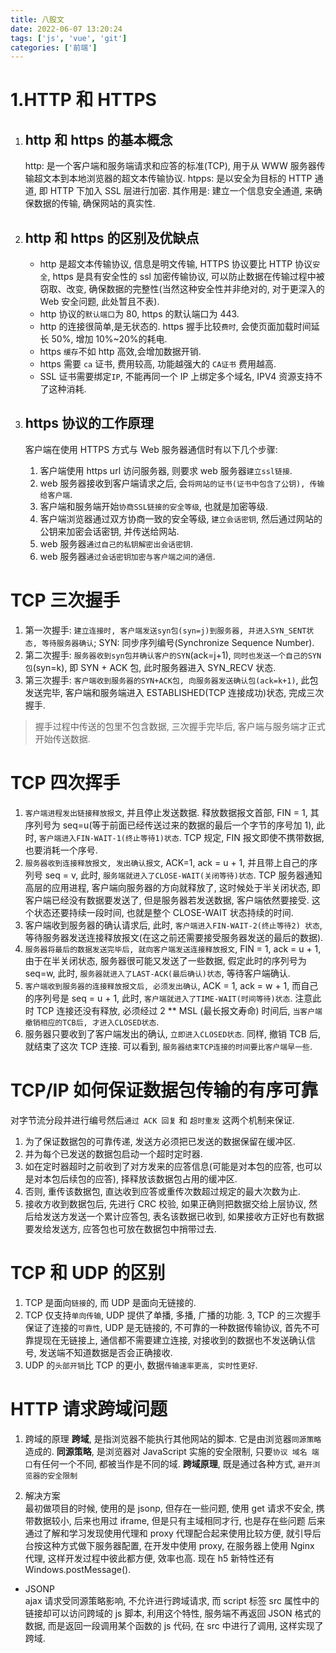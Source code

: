 ```yaml
---
title: 八股文
date: 2022-06-07 13:20:24
tags: ['js', 'vue', 'git']
categories: ['前端']
---
```


# 1.HTTP 和 HTTPS

1.  ## http 和 https 的基本概念
    http: 是一个客户端和服务端请求和应答的标准(TCP), 用于从 WWW 服务器传输超文本到本地浏览器的超文本传输协议.
    htpps: 是以安全为目标的 HTTP 通道, 即 HTTP 下加入 SSL 层进行加密. 其作用是: 建立一个信息安全通道, 来确保数据的传输, 确保网站的真实性.
2.  ## http 和 https 的区别及优缺点

    - http 是超文本传输协议, 信息是明文传输, HTTPS 协议要比 HTTP 协议`安全`, https 是具有安全性的 ssl 加密传输协议, 可以防止数据在传输过程中被窃取、改变, 确保数据的完整性(当然这种安全性并非绝对的, 对于更深入的 Web 安全问题, 此处暂且不表).
    - http 协议的`默认端口`为 80, https 的默认端口为 443.
    - http 的连接很简单,是无状态的. https 握手比较`费时`, 会使页面加载时间延长 50%, 增加 10%~20%的耗电.
    - https `缓存`不如 http 高效,会增加数据开销.
    - https 需要 `ca` 证书, 费用较高, 功能越强大的 `CA证书` 费用越高.
    - SSL 证书需要绑定`IP`, 不能再同一个 IP 上绑定多个域名, IPV4 资源支持不了这种消耗.

3.  ## https 协议的工作原理

    客户端在使用 HTTPS 方式与 Web 服务器通信时有以下几个步骤:

    1. 客户端使用 https url 访问服务器, 则要求 web 服务器`建立ssl链接`.
    2. web 服务器接收到客户端请求之后, 会`将网站的证书(证书中包含了公钥), 传输给客户端`.
    3. 客户端和服务端开始`协商SSL链接的安全等级`, 也就是加密等级.
    4. 客户端浏览器通过双方协商一致的安全等级, `建立会话密钥`, 然后通过网站的公钥来加密会话密钥, 并传送给网站.
    5. web 服务器`通过自己的私钥解密出会话密钥`.
    6. web 服务器`通过会话密钥加密与客户端之间的通信`.

# TCP 三次握手

1. 第一次握手: `建立连接时, 客户端发送syn包(syn=j)到服务器, 并进入SYN_SENT状态, 等待服务器确认`; SYN: 同步序列编号(Synchronize Sequence Number).
2. 第二次握手: `服务器收到syn包并确认客户的SYN`(ack=j+1), `同时也发送一个自己的SYN包`(syn=k), 即 SYN + ACK 包, 此时服务器进入 SYN_RECV 状态.
3. 第三次握手: `客户端收到服务器的SYN+ACK包, 向服务器发送确认包(ack=k+1)`, 此包发送完毕, 客户端和服务端进入 ESTABLISHED(TCP 连接成功)状态, 完成三次握手.

> 握手过程中传送的包里不包含数据, 三次握手完毕后, 客户端与服务端才正式开始传送数据.

# TCP 四次挥手

1. `客户端进程发出链接释放报文`, 并且停止发送数据. 释放数据报文首部, FIN = 1, 其序列号为 seq=u(等于前面已经传送过来的数据的最后一个字节的序号加 1), 此时, `客户端进入FIN-WAIT-1(终止等待1)状态`. TCP 规定, FIN 报文即使不携带数据, 也要消耗一个序号.
2. `服务器收到连接释放报文, 发出确认报文`, ACK=1, ack = u + 1, 并且带上自己的序列号 seq = v, 此时, `服务端就进入了CLOSE-WAIT(关闭等待)状态`. TCP 服务器通知高层的应用进程, 客户端向服务器的方向就释放了, 这时候处于半关闭状态, 即客户端已经没有数据要发送了, 但是服务器若发送数据, 客户端依然要接受. 这个状态还要持续一段时间, 也就是整个 CLOSE-WAIT 状态持续的时间.
3. 客户端收到服务器的确认请求后, 此时, `客户端进入FIN-WAIT-2(终止等待2) 状态`, 等待服务器发送连接释放报文(在这之前还需要接受服务器发送的最后的数据).
4. `服务器将最后的数据发送完毕后, 就向客户端发送连接释放报文`, FIN = 1, ack = u + 1, 由于在半关闭状态, 服务器很可能又发送了一些数据, 假定此时的序列号为 seq=w, 此时, `服务器就进入了LAST-ACK(最后确认)状态`, 等待客户端确认.
5. `客户端收到服务器的连接释放报文后, 必须发出确认`, ACK = 1, ack = w + 1, 而自己的序列号是 seq = u + 1, 此时, `客户端就进入了TIME-WAIT(时间等待)状态`. 注意此时 TCP 连接还没有释放, 必须经过 2 \*\* MSL (最长报文寿命) 时间后, `当客户端撤销相应的TCB后, 才进入CLOSED状态`.
6. 服务器只要收到了客户端发出的确认, `立即进入CLOSED状态`. 同样, 撤销 TCB 后, 就结束了这次 TCP 连接. 可以看到, `服务器结束TCP连接的时间要比客户端早一些`.

# TCP/IP 如何保证数据包传输的有序可靠

对字节流分段并进行编号然后`通过 ACK 回复` 和 `超时重发` 这两个机制来保证.

1. 为了保证数据包的可靠传递, 发送方必须把已发送的数据保留在缓冲区.
2. 并为每个已发送的数据包启动一个超时定时器.
3. 如在定时器超时之前收到了对方发来的应答信息(可能是对本包的应答, 也可以是对本包后续包的应答), 择释放该数据包占用的缓冲区.
4. 否则, 重传该数据包, 直达收到应答或重传次数超过规定的最大次数为止.
5. 接收方收到数据包后, 先进行 CRC 校验, 如果正确则把数据交给上层协议, 然后给发送方发送一个累计应答包, 表名该数据已收到, 如果接收方正好也有数据要发给发送方, 应答包也可放在数据包中捎带过去.

# TCP 和 UDP 的区别

1. TCP 是面向`链接`的, 而 UDP 是面向无链接的.
2. TCP 仅支持`单向传输`, UDP 提供了单播, 多播, 广播的功能.
   3, TCP 的三次握手保证了连接的`可靠性`, UDP 是无链接的, 不可靠的一种数据传输协议, 首先不可靠提现在无链接上, 通信都不需要建立连接, 对接收到的数据也不发送确认信号, 发送端不知道数据是否会正确接收.
3. UDP 的`头部开销`比 TCP 的更小, 数据`传输速率更高, 实时性更好`.

# HTTP 请求跨域问题

1. 跨域的原理
   **跨域**, 是指浏览器不能执行其他网站的脚本. 它是由浏览器`同源策略`造成的.
   **同源策略**, 是浏览器对 JavaScript 实施的安全限制, 只要`协议 域名 端口`有任何一个不同, 都被当作是不同的域.
   **跨域原理**, 既是通过各种方式, `避开浏览器的安全限制`

2. 解决方案  
   最初做项目的时候, 使用的是 jsonp, 但存在一些问题, 使用 get 请求不安全, 携带数据较小, 后来也用过 iframe, 但是只有主域相同才行, 也是存在些问题 后来通过了解和学习发现使用代理和 proxy 代理配合起来使用比较方便, 就引导后台按这种方式做下服务器配置, 在开发中使用 proxy, 在服务器上使用 Nginx 代理, 这样开发过程中彼此都方便, 效率也高. 现在 h5 新特性还有 Windows.postMessage().

- JSONP  
  ajax 请求受同源策略影响, 不允许进行跨域请求, 而 script 标签 src 属性中的链接却可以访问跨域的 js 脚本, 利用这个特性, 服务端不再返回 JSON 格式的数据, 而是返回一段调用某个函数的 js 代码, 在 src 中进行了调用, 这样实现了跨域.

